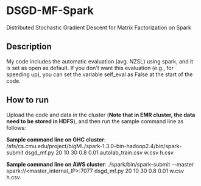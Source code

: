 # DSGD-MF-Spark
Distributed Stochastic Gradient Descent for Matrix Factorization on Spark


## Description
My code includes the automatic evaluation (avg. NZSL) using spark, and it is set as open as default. If you don't want this evaluation (e.g., for speeding up), you can set the variable self_eval as False at the start of the code.

## How to run
Upload the code and data in the cluster (**Note that in EMR cluster, the data need to be stored in HDFS**), and then run the sample command line as follows:

**Sample command line on GHC cluster**:
/afs/cs.cmu.edu/project/bigML/spark-1.3.0-bin-hadoop2.4/bin/spark-submit dsgd_mf.py 20 10 30 0.8 0.01 autolab_train.csv w.csv h.csv


**Sample command line on AWS cluster**:
./spark/bin/spark-submit --master spark://<master_internal_IP>:7077 dsgd_mf.py 20 10 30 0.8 0.01 <HDFS File Path> w.csv h.csv
